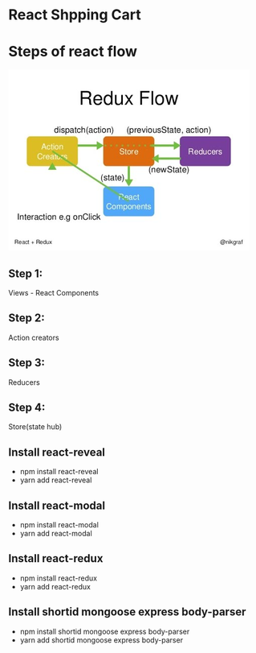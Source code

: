 # React Shpping Cart

# Steps of react flow

![Reduc Flow](redux_flow.jpg)


## Step 1:
Views - React Components

## Step 2:
Action creators

## Step 3:
Reducers

## Step 4:
Store(state hub)


## Install react-reveal
- npm install react-reveal
- yarn add react-reveal

## Install react-modal
- npm install react-modal
- yarn add react-modal

## Install react-redux
- npm install react-redux
- yarn add react-redux

## Install shortid mongoose express body-parser
- npm install shortid mongoose express body-parser
- yarn add shortid mongoose express body-parser

